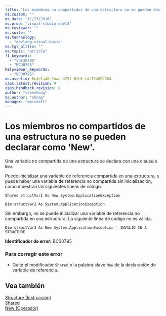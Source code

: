 ```yaml
---
title: "Los miembros no compartidos de una estructura no se pueden declarar como &#39;New&#39;. | Microsoft Docs"
ms.custom: ""
ms.date: "11/17/2016"
ms.prod: "visual-studio-dev14"
ms.reviewer: ""
ms.suite: ""
ms.technology: 
  - "devlang-visual-basic"
ms.tgt_pltfrm: ""
ms.topic: "article"
f1_keywords: 
  - "vbc30795"
  - "BC30795"
helpviewer_keywords: 
  - "BC30795"
ms.assetid: 8e4e1ad8-3bac-475f-82e8-e4f134692204
caps.latest.revision: 9
caps.handback.revision: 9
author: "stevehoag"
ms.author: "shoag"
manager: "wpickett"
---
```

# Los miembros no compartidos de una estructura no se pueden declarar como &#39;New&#39;.
Una variable no compartida de una estructura se declara con una cláusula `New`.  
  
 Puede inicializar una variable de referencia compartida en una estructura, y puede haber una variable de referencia no compartida sin inicialización, como muestran las siguientes líneas de código.  
  
 `Shared structVar1 As New System.ApplicationException`  
  
 `Dim structVar2 As System.ApplicationException`  
  
 Sin embargo, no se puede inicializar una variable de referencia no compartida en una estructura. La siguiente línea de código no es válida.  
  
 `Dim structVar3 As New System.ApplicationException ' INVALID IN A STRUCTURE`  
  
 **Identificador de error:** BC30795  
  
### Para corregir este error  
  
-   Quite el modificador `Shared` o la palabra clave `New` de la declaración de variable de referencia.  
  
## Vea también  
 [Structure \(Instrucción\)](/dotnet/visual-basic/language-reference/statements/structure-statement)   
 [Shared](/dotnet/visual-basic/language-reference/modifiers/shared)   
 [New \(Operador\)](/dotnet/visual-basic/language-reference/operators/new-operator)